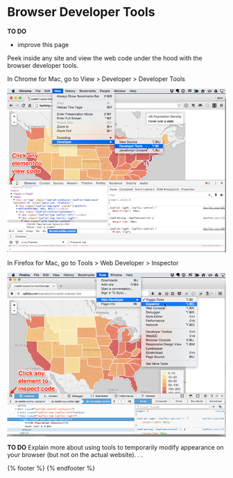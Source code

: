 # Browser Developer Tools

**TO DO**
- improve this page

Peek inside any site and view the web code under the hood with the browser developer tools.

In Chrome for Mac, go to View > Developer > Developer Tools

![](Chrome-developer-tools.png)

In Firefox for Mac, go to Tools > Web Developer > Inspector

![](Firefox-tools-inspector.png)

**TO DO** Explain more about using tools to temporarily modify appearance on your browser (but not on the actual website). . .

{% footer %}
{% endfooter %}
